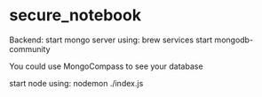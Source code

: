 # secure_notebook

Backend:
start mongo server using:
brew services start mongodb-community

You could use MongoCompass to see your database

start node using:
nodemon ./index.js
